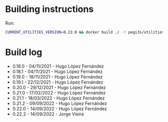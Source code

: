 # Building instructions

Run:

```bash
CURRENT_UTILITIES_VERSION=0.22.0 && docker build ./ -t pegi3s/utilities:${CURRENT_UTILITIES_VERSION} --build-arg utilities_version=${CURRENT_UTILITIES_VERSION} && docker tag pegi3s/utilities:${CURRENT_UTILITIES_VERSION} pegi3s/utilities:latest
```

# Build log

- 0.18.0 - 04/11/2021 - Hugo López Fernández
- 0.18.1 - 04/11/2021 - Hugo López Fernández
- 0.19.0 - 18/11/2021 - Hugo López Fernández
- 0.19.1 - 22/12/2021 - Hugo López Fernández
- 0.20.0 - 29/12/2021 - Hugo López Fernández
- 0.21.0 - 17/02/2022 - Hugo López Fernández
- 0.21.1 - 18/03/2022 - Hugo López Fernández
- 0.21.2 - 09/09/2022 - Hugo López Fernández
- 0.22.0 - 14/09/2022 - Hugo López Fernández
- 0.22.2 - 14/09/2022 - Jorge Vieira
